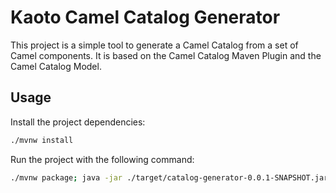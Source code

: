 # Kaoto Camel Catalog Generator

This project is a simple tool to generate a Camel Catalog from a set of Camel components. It is based on the Camel Catalog Maven Plugin and the Camel Catalog Model.

## Usage

Install the project dependencies:

```bash
./mvnw install
```

Run the project with the following command:

```bash
./mvnw package; java -jar ./target/catalog-generator-0.0.1-SNAPSHOT.jar -o ./dist/camel-catalog -k 4.6.0 -m 4.6.0 -m 4.4.0 -m 4.4.0.redhat-00025 -q 3.12.0 -q 3.8.0.redhat-00006 -s 4.6.0 -s 4.4.0.redhat-00014 -n "Default Catalog"
```

